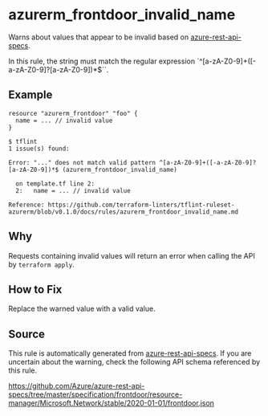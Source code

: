 <!--- This file generated by `tools/apispec-rule-gen/main.go`. DO NOT EDIT --->

# azurerm_frontdoor_invalid_name

Warns about values that appear to be invalid based on [azure-rest-api-specs](https://github.com/Azure/azure-rest-api-specs).

In this rule, the string must match the regular expression `^[a-zA-Z0-9]+([-a-zA-Z0-9]?[a-zA-Z0-9])*$``.

## Example

```hcl
resource "azurerm_frontdoor" "foo" {
  name = ... // invalid value
}
```

```
$ tflint
1 issue(s) found:

Error: "..." does not match valid pattern ^[a-zA-Z0-9]+([-a-zA-Z0-9]?[a-zA-Z0-9])*$ (azurerm_frontdoor_invalid_name)

  on template.tf line 2:
  2:   name = ... // invalid value

Reference: https://github.com/terraform-linters/tflint-ruleset-azurerm/blob/v0.1.0/docs/rules/azurerm_frontdoor_invalid_name.md

```

## Why

Requests containing invalid values will return an error when calling the API by `terraform apply`.

## How to Fix

Replace the warned value with a valid value.

## Source

This rule is automatically generated from [azure-rest-api-specs](https://github.com/Azure/azure-rest-api-specs). If you are uncertain about the warning, check the following API schema referenced by this rule.

https://github.com/Azure/azure-rest-api-specs/tree/master/specification/frontdoor/resource-manager/Microsoft.Network/stable/2020-01-01/frontdoor.json
